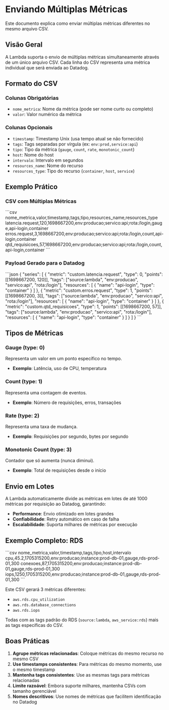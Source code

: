 # Enviando Múltiplas Métricas

Este documento explica como enviar múltiplas métricas diferentes no mesmo arquivo CSV.

## Visão Geral

A Lambda suporta o envio de múltiplas métricas simultaneamente através de um único arquivo CSV. Cada linha do CSV representa uma métrica individual que será enviada ao Datadog.

## Formato do CSV

### Colunas Obrigatórias

- `nome_metrica`: Nome da métrica (pode ser nome curto ou completo)
- `valor`: Valor numérico da métrica

### Colunas Opcionais

- `timestamp`: Timestamp Unix (usa tempo atual se não fornecido)
- `tags`: Tags separadas por vírgula (ex: `env:prod,service:api`)
- `tipo`: Tipo da métrica (`gauge`, `count`, `rate`, `monotonic_count`)
- `host`: Nome do host
- `intervalo`: Intervalo em segundos
- `resources_name`: Nome do recurso
- `resources_type`: Tipo do recurso (`container`, `host`, `service`)

## Exemplo Prático

### CSV com Múltiplas Métricas

\`\`\`csv
nome_metrica,valor,timestamp,tags,tipo,resources_name,resources_type
latencia.request,120,1698667200,env:producao;servico:api;rota:/login,gauge,api-login,container
erros.request,3,1698667200,env:producao;servico:api;rota:/login,count,api-login,container
qtd_requisicoes,57,1698667200,env:producao;servico:api;rota:/login,count,api-login,container
\`\`\`

### Payload Gerado para o Datadog

\`\`\`json
{
  "series": [
    {
      "metric": "custom.latencia.request",
      "type": 0,
      "points": [[1698667200, 120]],
      "tags": ["source:lambda", "env:producao", "servico:api", "rota:/login"],
      "resources": [
        {
          "name": "api-login",
          "type": "container"
        }
      ]
    },
    {
      "metric": "custom.erros.request",
      "type": 1,
      "points": [[1698667200, 3]],
      "tags": ["source:lambda", "env:producao", "servico:api", "rota:/login"],
      "resources": [
        {
          "name": "api-login",
          "type": "container"
        }
      ]
    },
    {
      "metric": "custom.qtd_requisicoes",
      "type": 1,
      "points": [[1698667200, 57]],
      "tags": ["source:lambda", "env:producao", "servico:api", "rota:/login"],
      "resources": [
        {
          "name": "api-login",
          "type": "container"
        }
      ]
    }
  ]
}
\`\`\`

## Tipos de Métricas

### Gauge (type: 0)
Representa um valor em um ponto específico no tempo.
- **Exemplo**: Latência, uso de CPU, temperatura

### Count (type: 1)
Representa uma contagem de eventos.
- **Exemplo**: Número de requisições, erros, transações

### Rate (type: 2)
Representa uma taxa de mudança.
- **Exemplo**: Requisições por segundo, bytes por segundo

### Monotonic Count (type: 3)
Contador que só aumenta (nunca diminui).
- **Exemplo**: Total de requisições desde o início

## Envio em Lotes

A Lambda automaticamente divide as métricas em lotes de até 1000 métricas por requisição ao Datadog, garantindo:

- **Performance**: Envio otimizado em lotes grandes
- **Confiabilidade**: Retry automático em caso de falha
- **Escalabilidade**: Suporta milhares de métricas por execução

## Exemplo Completo: RDS

\`\`\`csv
nome_metrica,valor,timestamp,tags,tipo,host,intervalo
cpu,45.2,1705315200,env:producao;instance:prod-db-01,gauge,rds-prod-01,300
conexoes,87,1705315200,env:producao;instance:prod-db-01,gauge,rds-prod-01,300
iops,1250,1705315200,env:producao;instance:prod-db-01,gauge,rds-prod-01,300
\`\`\`

Este CSV gerará 3 métricas diferentes:
- `aws.rds.cpu_utilization`
- `aws.rds.database_connections`
- `aws.rds.iops`

Todas com as tags padrão do RDS (`source:lambda`, `aws_service:rds`) mais as tags específicas do CSV.

## Boas Práticas

1. **Agrupe métricas relacionadas**: Coloque métricas do mesmo recurso no mesmo CSV
2. **Use timestamps consistentes**: Para métricas do mesmo momento, use o mesmo timestamp
3. **Mantenha tags consistentes**: Use as mesmas tags para métricas relacionadas
4. **Limite razoável**: Embora suporte milhares, mantenha CSVs com tamanho gerenciável
5. **Nomes descritivos**: Use nomes de métricas que facilitem identificação no Datadog
